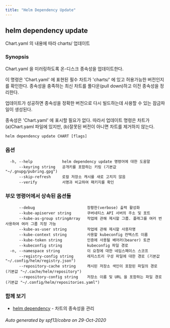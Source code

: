 ```yaml
---
title: "Helm Dependency Update"
---
```


## helm dependency update

Chart.yaml 의 내용에 따라 charts/ 업데이트

### Synopsis


Chart.yaml 을 미러링하도록 온-디스크 종속성을 업데이트한다.

이 명령은 'Chart.yaml' 에 표현된 필수 차트가 'charts/' 에
있고 허용가능한 버전인지를 확인한다. 종속성을 충족하는 최신 차트를
풀다운(pull down)하고 이전 종속성을 정리한다.

업데이트가 성공하면 종속성을 정확한 버전으로 다시
빌드하는데 사용할 수 있는 잠금파일이 생성된다.

종속성은 'Chart.yaml' 에 표시할 필요가 없다. 따라서 업데이트 명령은
차트가 (a)Chart.yaml 파일에 있지만, (b)잘못된 버전이 아니면
차트를 제거하지 않는다.


```
helm dependency update CHART [flags]
```

### 옵션

```
  -h, --help             helm dependency update 명령어에 대한 도움말
      --keyring string   공개키를 포함하는 키링 (기본값 "~/.gnupg/pubring.gpg")
      --skip-refresh     로컬 저장소 캐시를 새로 고치지 않음
      --verify           서명과 비교하여 패키지를 확인
```

### 부모 명령어에서 상속된 옵션들

```
      --debug                       장황한(verbose) 출력 활성화
      --kube-apiserver string       쿠버네티스 API 서버의 주소 및 포트
      --kube-as-group stringArray   작업에 관해 제시할 그룹. 플래그를 여러 번 사용하여 여러 그룹 지정 가능
      --kube-as-user string         작업에 관해 제시할 사용자명
      --kube-context string         사용할 kubeconfig 컨텍스트 이름
      --kube-token string           인증에 사용될 베어러(bearer) 토큰
      --kubeconfig string           kubeconfig 파일 경로
  -n, --namespace string            이 요청에 대한 네임스페이스 스코프
      --registry-config string      레지스트리 구성 파일에 대한 경로 (기본값 "~/.config/helm/registry.json")
      --repository-cache string     캐시된 저장소 색인이 포함된 파일의 경로 (기본값 "~/.cache/helm/repository")
      --repository-config string    저장소 이름 및 URL 을 포함하는 파일 경로 (기본값 "~/.config/helm/repositories.yaml")
```

### 함께 보기

* [helm dependency](helm_dependency.md)	 - 차트의 종속성을 관리

###### Auto generated by spf13/cobra on 29-Oct-2020
